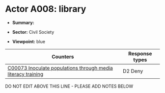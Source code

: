 # Actor A008: library

* **Summary:** 

* **Sector:** Civil Society

* **Viewpoint:** blue


| Counters | Response types |
| -------- | -------------- |
| [C00073 Inoculate populations through media literacy training](../counters/C00073.md) | D2 Deny |


DO NOT EDIT ABOVE THIS LINE - PLEASE ADD NOTES BELOW